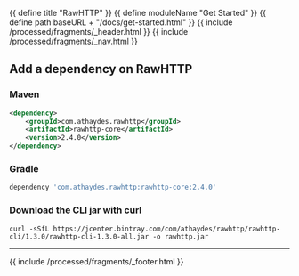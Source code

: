 {{ define title "RawHTTP" }}
{{ define moduleName "Get Started" }}
{{ define path baseURL + "/docs/get-started.html" }}
{{ include /processed/fragments/_header.html }}
{{ include /processed/fragments/_nav.html }}

## Add a dependency on RawHTTP

### Maven

```xml
<dependency>
    <groupId>com.athaydes.rawhttp</groupId>
    <artifactId>rawhttp-core</artifactId>
    <version>2.4.0</version>
</dependency>
```

### Gradle

```groovy
dependency 'com.athaydes.rawhttp:rawhttp-core:2.4.0'
```

### Download the CLI jar with curl

```
curl -sSfL https://jcenter.bintray.com/com/athaydes/rawhttp/rawhttp-cli/1.3.0/rawhttp-cli-1.3.0-all.jar -o rawhttp.jar
```

<hr>

{{ include /processed/fragments/_footer.html }}
